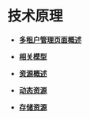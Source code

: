 # 技术原理<a name="admin_guide_000090"></a>

-   **[多租户管理页面概述](多租户管理页面概述.md)**  

-   **[相关模型](相关模型.md)**  

-   **[资源概述](资源概述.md)**  

-   **[动态资源](动态资源.md)**  

-   **[存储资源](存储资源.md)**  


